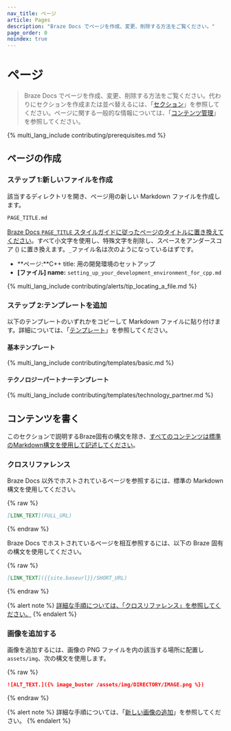 ```yaml
---
nav_title: ページ
article: Pages
description: "Braze Docs でページを作成、変更、削除する方法をご覧ください。"
page_order: 0
noindex: true
---
```


# ページ

> Braze Docs でページを作成、変更、削除する方法をご覧ください。代わりにセクションを作成または並べ替えるには、「[セクション]({{site.baseurl}}/contributing/content_management/sections/)」を参照してください。ページに関する一般的な情報については、「[コンテンツ管理]({{site.baseurl}}/contributing/content_management/#pages)」を参照してください。

{% multi_lang_include contributing/prerequisites.md %}

## ページの作成

### ステップ 1:新しいファイルを作成

該当するディレクトリを開き、ページ用の新しい Markdown ファイルを作成します。

```bash
PAGE_TITLE.md
```

[Braze Docs `PAGE_TITLE` スタイルガイドに従ったページのタイトルに置き換えてください]({{site.baseurl}}/contributing/style_guide/)。すべて小文字を使用し、特殊文字を削除し、スペースをアンダースコア () に置き換えます。`_`ファイル名は次のようになっているはずです。

- **ページ:**C++ title: 用の開発環境のセットアップ
- **[ファイル] name:** `setting_up_your_development_environment_for_cpp.md`

{% multi_lang_include contributing/alerts/tip_locating_a_file.md %}

### ステップ 2:テンプレートを追加

以下のテンプレートのいずれかをコピーして Markdown ファイルに貼り付けます。詳細については、「[テンプレート]({{site.baseurl}}/contributing/templates/)」を参照してください。

#### 基本テンプレート

{% multi_lang_include contributing/templates/basic.md %}

#### テクノロジーパートナーテンプレート

{% multi_lang_include contributing/templates/technology_partner.md %}

## コンテンツを書く

このセクションで説明するBraze固有の構文を除き、[すべてのコンテンツは標準のMarkdown構文を使用して記述してください](https://www.markdownguide.org/basic-syntax/)。

### クロスリファレンス

Braze Docs 以外でホストされているページを参照するには、標準の Markdown 構文を使用してください。

{% raw %}
```markdown
[LINK_TEXT](FULL_URL)
```
{% endraw %}

Braze Docs でホストされているページを相互参照するには、以下の Braze 固有の構文を使用してください。

{% raw %}
```markdown
[LINK_TEXT]({{site.baseurl}}/SHORT_URL)
```
{% endraw %}

{% alert note %}
[詳細な手順については、「クロスリファレンス」を参照してください。]({{site.baseurl}}/contributing/content_management/cross_referencing/)
{% endalert %}

### 画像を追加する

画像を追加するには、画像の PNG ファイルを内の該当する場所に配置し`assets/img`、次の構文を使用します。

{% raw %}
```markdown
![ALT_TEXT.]({% image_buster /assets/img/DIRECTORY/IMAGE.png %})
```
{% endraw %}

{% alert note %}
詳細な手順については、「[新しい画像の追加]({{site.baseurl}}/contributing/content_management/images/)」を参照してください。
{% endalert %}
